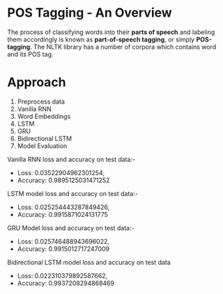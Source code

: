 # POS Tagging - An Overview

The process of classifying words into their __parts of speech__ and labeling them accordingly is known as **part-of-speech tagging**, or simply **POS-tagging**.
The NLTK library has a number of corpora which contains word and its POS tag. 

# Approach
1. Preprocess data
2. Vanilla RNN
3. Word Embeddings
4. LSTM
5. GRU
6. Bidirectional LSTM
7. Model Evaluation

Vanilla RNN loss and accuracy on test data:-
* Loss: 0.03522904962301254,
* Accuracy: 0.9895125031471252

LSTM model loss and accuracy on test data:-
* Loss: 0.025254443287849426,
* Accuracy: 0.9915871024131775

GRU Model loss and accuracy on test data:-
* Loss: 0.025746488943696022,
* Accuracy: 0.9915012717247009

Bidirectional LSTM model loss and accuracy on test data
* Loss: 0.022310379892587662,
* Accuracy: 0.9937208294868469
